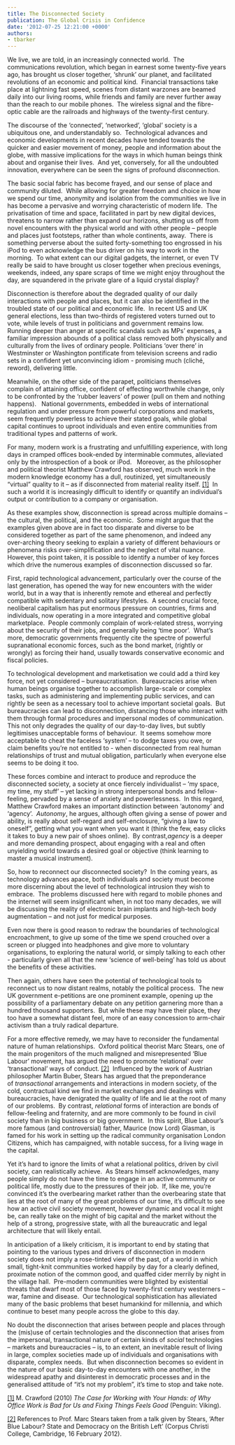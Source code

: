 ```yaml
---
title: The Disconnected Society
publication: The Global Crisis in Confidence
date: '2012-07-25 12:21:00 +0000'
authors:
- tbarker
---
```


We live, we are told, in an increasingly connected world.  The communications revolution, which began in earnest some twenty-five years ago, has brought us closer together, ‘shrunk’ our planet, and facilitated revolutions of an economic and political kind.  Financial transactions take place at lightning fast speed, scenes from distant warzones are beamed daily into our living rooms, while friends and family are never further away than the reach to our mobile phones.  The wireless signal and the fibre-optic cable are the railroads and highways of the twenty-first century.

The discourse of the ‘connected’, ‘networked’, ‘global’ society is a ubiquitous one, and understandably so.  Technological advances and economic developments in recent decades have tended towards the quicker and easier movement of money, people and information about the globe, with massive implications for the ways in which human beings think about and organise their lives.  And yet, conversely, for all the undoubted innovation, everywhere can be seen the signs of profound <em>dis</em>connection.

The basic social fabric has become frayed, and our sense of place and community diluted.  While allowing for greater freedom and choice in how we spend our time, anonymity and isolation from the communities we live in has become a pervasive and worrying characteristic of modern life.  The privatisation of time and space, facilitated in part by new digital devices, threatens to narrow rather than expand our horizons, shutting us off from novel encounters with the physical world and with other people – people and places just footsteps, rather than whole continents, away.  There is something perverse about the suited forty-something too engrossed in his iPod to even acknowledge the bus driver on his way to work in the morning.  To what extent can our digital gadgets, the internet, or even TV really be said to have brought us closer together when precious evenings, weekends, indeed, any spare scraps of time we might enjoy throughout the day, are squandered in the private glare of a liquid crystal display?

Disconnection is therefore about the degraded quality of our daily interactions with people and places, but it can also be identified in the troubled state of our political and economic life.  In recent US and UK general elections, less than two-thirds of registered voters turned out to vote, while levels of trust in politicians and government remains low.  Running deeper than anger at specific scandals such as MPs’ expenses, a familiar impression abounds of a political class removed both physically and culturally from the lives of ordinary people. Politicians ‘over there’ in Westminster or Washington pontificate from television screens and radio sets in a confident yet unconvincing idiom - promising much (cliché, reword), delivering little.

Meanwhile, on the other side of the parapet, politicians themselves complain of attaining office, confident of effecting worthwhile change, only to be confronted by the ‘rubber leavers’ of power (pull on them and nothing happens).   National governments, embedded in webs of international regulation and under pressure from powerful corporations and markets, seem frequently powerless to achieve their stated goals, while global capital continues to uproot individuals and even entire communities from traditional types and patterns of work.

For many, modern work is a frustrating and unfulfilling experience, with long days in cramped offices book-ended by interminable commutes, alleviated only by the introspection of a book or iPod.   Moreover, as the philosopher and political theorist Matthew Crawford has observed, much work in the modern knowledge economy has a dull, routinized, yet simultaneously “virtual” quality to it – as if disconnected from material reality itself. <a id="refoot-1" href="#foot-1">[1]</a>  In such a world it is increasingly difficult to identify or quantify an individual’s output or contribution to a company or organisation.

As these examples show, disconnection is spread across multiple domains – the cultural, the political, and the economic.  Some might argue that the examples given above are in fact too disparate and diverse to be considered together as part of the same phenomenon, and indeed any over-arching theory seeking to explain a variety of different behaviours or phenomena risks over-simplification and the neglect of vital nuance.  However, this point taken, it is possible to identify a number of key forces which drive the numerous examples of disconnection discussed so far.

First, rapid technological advancement, particularly over the course of the last generation, has opened the way for new encounters with the wider world, but in a way that is inherently remote and ethereal and perfectly compatible with sedentary and solitary lifestyles.  A second crucial force, neoliberal capitalism has put enormous pressure on countries, firms and individuals, now operating in a more integrated and competitive global marketplace.  People commonly complain of work-related stress, worrying about the security of their jobs, and generally being ‘time poor’.  What’s more, democratic governments frequently cite the spectre of powerful supranational economic forces, such as the bond market, (rightly or wrongly) as forcing their hand, usually towards conservative economic and fiscal policies.

To technological development and marketisation we could add a third key force, not yet considered – bureaucratisation.  Bureaucracies arise when human beings organise together to accomplish large-scale or complex tasks, such as administering and implementing public services, and can rightly be seen as a necessary tool to achieve important societal goals.  But bureaucracies can lead to disconnection, distancing those who interact with them through formal procedures and impersonal modes of communication.  This not only degrades the quality of our day-to-day lives, but subtly legitimises unacceptable forms of behaviour.  It seems somehow more acceptable to cheat the faceless ‘system’ – to dodge taxes you owe, or claim benefits you’re not entitled to - when disconnected from real human relationships of trust and mutual obligation, particularly when everyone else seems to be doing it too.

These forces combine and interact to produce and reproduce the disconnected society, a society at once fiercely individualist – ‘my space, my time, my stuff’ – yet lacking in strong interpersonal bonds and fellow-feeling, pervaded by a sense of anxiety and powerlessness.  In this regard, Matthew Crawford makes an important distinction between ‘autonomy’ and ‘agency’.  <em>Autonomy</em>, he argues, although often giving a sense of power and ability, is really about self-regard and self-enclosure, “giving a law to oneself”, getting what you want when you want it (think the few, easy clicks it takes to buy a new pair of shoes online).  By contrast,<em>agency</em> is a deeper and more demanding prospect, about engaging with a real and often unyielding world towards a desired goal or objective (think learning to master a musical instrument).

So, how to reconnect our disconnected society?  In the coming years, as technology advances apace, both individuals and society must become more discerning about the level of technological intrusion they wish to embrace.  The problems discussed here with regard to mobile phones and the internet will seem insignificant when, in not too many decades, we will be discussing the reality of electronic brain implants and high-tech body augmentation – and not just for medical purposes.

Even now there is good reason to redraw the boundaries of technological encroachment, to give up some of the time we spend crouched over a screen or plugged into headphones and give more to voluntary organisations, to exploring the natural world, or simply talking to each other - particularly given all that the new ‘science of well-being’ has told us about the benefits of these activities.

Then again, others have seen the potential of technological tools to reconnect us to now distant realms, notably the political process.  The new UK government e-petitions are one prominent example, opening up the possibility of a parliamentary debate on any petition garnering more than a hundred thousand supporters.  But while these may have their place, they too have a somewhat distant feel, more of an easy concession to arm-chair activism than a truly radical departure.

For a more effective remedy, we may have to reconsider the fundamental nature of human relationships.  Oxford political theorist Marc Stears, one of the main progenitors of the much maligned and misrepresented ‘Blue Labour’ movement, has argued the need to promote ‘relational’ over ‘transactional’ ways of conduct. <a id="refoot-2" href="#foot-2">[2]</a>  Influenced by the work of Austrian philosopher Martin Buber, Stears has argued that the preponderance of <em>transactional</em> arrangements and interactions in modern society, of the cold, contractual kind we find in market exchanges and dealings with bureaucracies, have denigrated the quality of life and lie at the root of many of our problems.  By contrast, <em>relational</em> forms of interaction are bonds of fellow-feeling and fraternity, and are more commonly to be found in civil society than in big business or big government.  In this spirit, Blue Labour’s more famous (and controversial) father, Maurice (now Lord) Glasman, is famed for his work in setting up the radical community organisation London Citizens, which has campaigned, with notable success, for a living wage in the capital.

Yet it’s hard to ignore the limits of what a relational politics, driven by civil society, can realistically achieve.  As Stears himself acknowledges, many people simply do not have the time to engage in an active community or political life, mostly due to the pressures of their job.  If, like me, you’re convinced it’s the overbearing market rather than the overbearing state that lies at the root of many of the great problems of our time, it’s difficult to see how an active civil society movement, however dynamic and vocal it might be, can really take on the might of big capital and the market without the help of a strong, progressive state, with all the bureaucratic and legal architecture that will likely entail.

In anticipation of a likely criticism, it is important to end by stating that pointing to the various types and drivers of disconnection in modern society does not imply a rose-tinted view of the past, of a world in which small, tight-knit communities worked happily by day for a clearly defined, proximate notion of the common good, and quaffed cider merrily by night in the village hall.  Pre-modern communities were blighted by existential threats that dwarf most of those faced by twenty-first century westerners – war, famine and disease.  Our technological sophistication has alleviated many of the basic problems that beset humankind for millennia, and which continue to beset many people across the globe to this day.

No doubt the disconnection that arises between people and places through the (mis)use of certain technologies and the disconnection that arises from the impersonal, transactional nature of certain kinds of <em>social</em> technologies – markets and bureaucracies – is, to an extent, an inevitable result of living in large, complex societies made up of individuals and organisations with disparate, complex needs.  But when disconnection becomes so evident in the nature of our basic day-to-day encounters with one another, in the widespread apathy and disinterest in democratic processes and in the generalised attitude of “it’s not my problem”, it’s time to stop and take note.

<p id="foot-1"><a href="#refoot-1">[1]</a> M. Crawford (2010) <em>The Case for Working with Your Hands: of Why Office Work is Bad for Us and Fixing Things Feels Good</em> (Penguin: Viking).</p>
<p id="foot-2"><a href="#refoot-2">[2]</a> References to Prof. Marc Stears taken from a talk given by Stears, ‘After Blue Labour? State and Democracy on the British Left’ (Corpus Christi College, Cambridge, 16 February 2012).</p>

